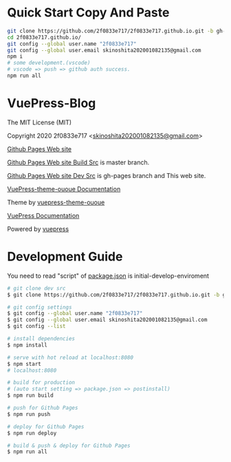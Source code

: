 # Quick Start Copy And Paste
``` bash
git clone https://github.com/2f0833e717/2f0833e717.github.io.git -b gh-pages
cd 2f0833e717.github.io/
git config --global user.name "2f0833e717"
git config --global user.email skinoshita202001082135@gmail.com
npm i
# some development.(vscode)
# vscode => push => github auth success.
npm run all
```

# VuePress-Blog

The MIT License (MIT)

Copyright 2020 2f0833e717 <<skinoshita202001082135@gmail.com>>

[Github Pages Web site](https://2f0833e717.github.io./)

[Github Pages Web site Build Src](https://github.com/2f0833e717/2f0833e717.github.io/) is master branch. 

[Github Pages Web site Dev Src](https://github.com/2f0833e717/2f0833e717.github.io/tree/gh-pages) is gh-pages branch and This web site.

[VuePress-theme-ououe Documentation](https://tolking.github.io/vuepress-theme-ououe/guide/)

Theme by [vuepress-theme-ououe](https://github.com/tolking/vuepress-theme-ououe)

[VuePress Documentation](https://vuepress.vuejs.org/guide/)

Powered by [vuepress](https://github.com/vuejs/vuepress)

# Development Guide

You need to read "script" of [package.json](https://github.com/2f0833e717/2f0833e717.github.io/blob/gh-pages/package.json) is initial-develop-enviroment

``` bash
# git clone dev src
$ git clone https://github.com/2f0833e717/2f0833e717.github.io.git -b gh-pages

# git config settings
$ git config --global user.name "2f0833e717"
$ git config --global user.email skinoshita202001082135@gmail.com
$ git config --list

# install dependencies
$ npm install

# serve with hot reload at localhost:8080
$ npm start
# localhost:8080

# build for production
# (auto start setting => package.json => postinstall)
$ npm run build

# push for Github Pages
$ npm run push

# deploy for Github Pages
$ npm run deploy

# build & push & deploy for Github Pages
$ npm run all
```

